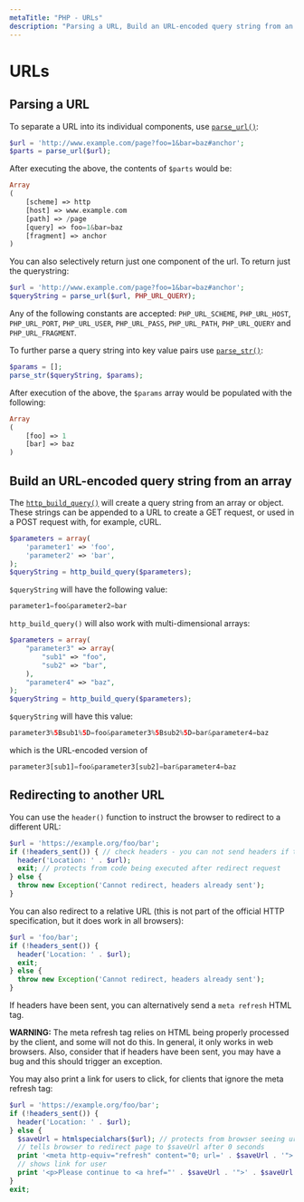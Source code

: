 ```yaml
---
metaTitle: "PHP - URLs"
description: "Parsing a URL, Build an URL-encoded query string from an array, Redirecting to another URL"
---
```


# URLs



## Parsing a URL


To separate a URL into its individual components, use [`parse_url()`](http://php.net/parse_url):

```php
$url = 'http://www.example.com/page?foo=1&bar=baz#anchor';
$parts = parse_url($url);

```

After executing the above, the contents of `$parts` would be:

```php
Array
(
    [scheme] => http
    [host] => www.example.com
    [path] => /page
    [query] => foo=1&bar=baz
    [fragment] => anchor
)

```

You can also selectively return just one component of the url. To return just the querystring:

```php
$url = 'http://www.example.com/page?foo=1&bar=baz#anchor';
$queryString = parse_url($url, PHP_URL_QUERY);

```

Any of the following constants are accepted: `PHP_URL_SCHEME`, `PHP_URL_HOST`, `PHP_URL_PORT`, `PHP_URL_USER`, `PHP_URL_PASS`, `PHP_URL_PATH`, `PHP_URL_QUERY` and `PHP_URL_FRAGMENT`.

To further parse a query string into key value pairs use [`parse_str()`](http://php.net/parse_str):

```php
$params = [];
parse_str($queryString, $params);

```

After execution of the above, the `$params` array would be populated with the following:

```php
Array
(
    [foo] => 1
    [bar] => baz
)

```



## Build an URL-encoded query string from an array


The [`http_build_query()`](http://php.net/manual/function.http-build-query.php) will create a query string from an array or object. These strings can be appended to a URL to create a GET request, or used in a POST request with, for example, cURL.

```php
$parameters = array(
    'parameter1' => 'foo',
    'parameter2' => 'bar',
);
$queryString = http_build_query($parameters);

```

`$queryString` will have the following value:

```php
parameter1=foo&parameter2=bar

```

`http_build_query()` will also work with multi-dimensional arrays:

```php
$parameters = array(
    "parameter3" => array(
        "sub1" => "foo",
        "sub2" => "bar",
    ),
    "parameter4" => "baz",
);
$queryString = http_build_query($parameters);

```

`$queryString` will have this value:

```php
parameter3%5Bsub1%5D=foo&parameter3%5Bsub2%5D=bar&parameter4=baz

```

which is the URL-encoded version of

```php
parameter3[sub1]=foo&parameter3[sub2]=bar&parameter4=baz

```



## Redirecting to another URL


You can use the `header()` function to instruct the browser to redirect to a different URL:

```php
$url = 'https://example.org/foo/bar';
if (!headers_sent()) { // check headers - you can not send headers if they already sent
  header('Location: ' . $url);
  exit; // protects from code being executed after redirect request
} else {
  throw new Exception('Cannot redirect, headers already sent');
}

```

You can also redirect to a relative URL (this is not part of the official HTTP specification, but it does work in all browsers):

```php
$url = 'foo/bar';
if (!headers_sent()) {
  header('Location: ' . $url);
  exit;
} else {
  throw new Exception('Cannot redirect, headers already sent');
}

```

If headers have been sent, you can alternatively send a `meta refresh` HTML tag.

**WARNING:** The meta refresh tag relies on HTML being properly processed by the client, and some will not do this. In general, it only works in web browsers. Also, consider that if headers have been sent, you may have a bug and this should trigger an exception.

You may also print a link for users to click, for clients that ignore the meta refresh tag:

```php
$url = 'https://example.org/foo/bar';
if (!headers_sent()) {
  header('Location: ' . $url);
} else {
  $saveUrl = htmlspecialchars($url); // protects from browser seeing url as HTML
  // tells browser to redirect page to $saveUrl after 0 seconds
  print '<meta http-equiv="refresh" content="0; url=' . $saveUrl . '">';
  // shows link for user
  print '<p>Please continue to <a href="' . $saveUrl . '">' . $saveUrl . '</a></p>';
}
exit;

```

